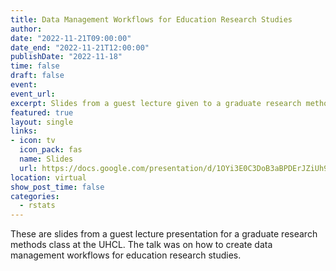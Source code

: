```yaml
---
title: Data Management Workflows for Education Research Studies
author:
date: "2022-11-21T09:00:00"
date_end: "2022-11-21T12:00:00"
publishDate: "2022-11-18"
time: false
draft: false
event: 
event_url: 
excerpt: Slides from a guest lecture given to a graduate research methods class at the University of Houston-Clear Lake.
featured: true
layout: single
links:
- icon: tv
  icon_pack: fas
  name: Slides
  url: https://docs.google.com/presentation/d/1OYi3E0C3DoB3aBPDErJZiUh9WL1kUgWbvoNtXWe47qM/edit?usp=sharing
location: virtual
show_post_time: false
categories:
  - rstats
---
```


These are slides from a guest lecture presentation for a graduate research methods class at the UHCL. The talk was on how to create data management workflows for education research studies.